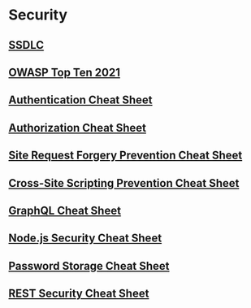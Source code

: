 # Security

## [SSDLC](./resources/SSDLC.md)

## [OWASP Top Ten 2021](./resources/OWASP_Top_Ten_2021.md)

## [Authentication Cheat Sheet](./resources/Authentication_Cheat_Sheet.md)

## [Authorization Cheat Sheet](./resources/Authorization_Cheat_Sheet.md)

## [Site Request Forgery Prevention Cheat Sheet](./resources/Site_Request_Forgery_Prevention_Cheat_Sheet.md)

## [Cross-Site Scripting Prevention Cheat Sheet](./resources/Cross_Site_Scripting_Prevention_Cheat_Sheet.md)

## [GraphQL Cheat Sheet](./resources/GraphQL_Cheat_Sheet.md)

## [Node.js Security Cheat Sheet](./resources/Nodejs_Security_Cheat_Sheet.md)

## [Password Storage Cheat Sheet](./resources/Password_Storage_Cheat_Sheet.md)

## [REST Security Cheat Sheet](./resources/REST_Security_Cheat_Sheet.md)
